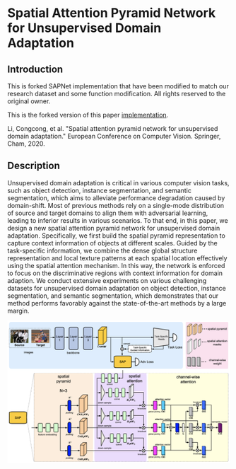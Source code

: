 # Spatial Attention Pyramid Network for Unsupervised Domain Adaptation

## Introduction

This is forked SAPNet implementation that have been modified to match our research dataset and some function modification. All rights reserved to the original owner.

This is the forked version of this paper [implementation](https://isrc.iscas.ac.cn/gitlab/research/domain-adaption).

Li, Congcong, et al. "Spatial attention pyramid network for unsupervised domain adaptation." European Conference on Computer Vision. Springer, Cham, 2020.

## Description

Unsupervised domain adaptation is critical in various computer vision tasks, such as object detection, instance segmentation, and semantic segmentation, which aims to alleviate performance degradation caused by domain-shift. Most of previous methods rely on a single-mode distribution of source and target domains to align them with adversarial learning, leading to inferior results in various scenarios. To that end, in this paper, we design a new spatial attention pyramid network for unsupervised domain adaptation. Specifically, we first build the spatial pyramid representation to capture context information of objects at different scales. Guided by the task-specific information, we combine the dense global structure representation and local texture patterns at each spatial location effectively using the spatial attention mechanism. In this way, the network is enforced to focus on the discriminative regions with context information for domain adaption. We conduct extensive experiments on various challenging datasets for unsupervised domain adaptation on object detection, instance segmentation, and semantic segmentation, which demonstrates that our method performs favorably against the state-of-the-art methods by a large margin.

![SAPNET](SAPNET.png)

